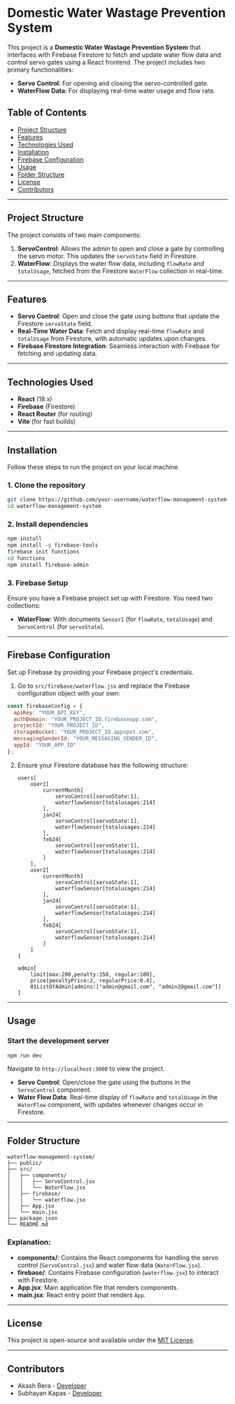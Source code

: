 # Domestic Water Wastage Prevention System

This project is a **Domestic Water Wastage Prevention System** that interfaces with Firebase Firestore to fetch and update water flow data and control servo gates using a React frontend. The project includes two primary functionalities:
- **Servo Control**: For opening and closing the servo-controlled gate.
- **WaterFlow Data**: For displaying real-time water usage and flow rate.

## Table of Contents
- [Project Structure](#project-structure)
- [Features](#features)
- [Technologies Used](#technologies-used)
- [Installation](#installation)
- [Firebase Configuration](#firebase-configuration)
- [Usage](#usage)
- [Folder Structure](#folder-structure)
- [License](#license)
- [Contributors](#contributors)

---

## Project Structure

The project consists of two main components:

1. **ServoControl**: Allows the admin to open and close a gate by controlling the servo motor. This updates the `servoState` field in Firestore.
2. **WaterFlow**: Displays the water flow data, including `flowRate` and `totalUsage`, fetched from the Firestore `WaterFlow` collection in real-time.

---

## Features

- **Servo Control**: Open and close the gate using buttons that update the Firestore `servoState` field.
- **Real-Time Water Data**: Fetch and display real-time `flowRate` and `totalUsage` from Firestore, with automatic updates upon changes.
- **Firebase Firestore Integration**: Seamless interaction with Firebase for fetching and updating data.

---

## Technologies Used

- **React** (18.x)
- **Firebase** (Firestore)
- **React Router** (for routing)
- **Vite** (for fast builds)

---

## Installation

Follow these steps to run the project on your local machine.

### 1. Clone the repository
```bash
git clone https://github.com/your-username/waterflow-management-system.git
cd waterflow-management-system
```

### 2. Install dependencies
```bash
npm install
npm install -g firebase-tools
firebase init functions
cd functions
npm install firebase-admin
```

### 3. Firebase Setup

Ensure you have a Firebase project set up with Firestore. You need two collections:
- **WaterFlow**: With documents `Sensor1` (for `flowRate`, `totalUsage`) and `ServoControl` (for `servoState`).

---

## Firebase Configuration

Set up Firebase by providing your Firebase project's credentials.

1. Go to `src/firebase/waterflow.jsx` and replace the Firebase configuration object with your own:

```javascript
const firebaseConfig = {
  apiKey: "YOUR_API_KEY",
  authDomain: "YOUR_PROJECT_ID.firebaseapp.com",
  projectId: "YOUR_PROJECT_ID",
  storageBucket: "YOUR_PROJECT_ID.appspot.com",
  messagingSenderId: "YOUR_MESSAGING_SENDER_ID",
  appId: "YOUR_APP_ID"
};
```

2. Ensure your Firestore database has the following structure:
   ```
   users[
       user1[
           currentMonth[
               servoControl[servoState:1],
               waterflowSensor[totalusages:214]
           ],
           jan24[
               servoControl[servoState:1],
               waterflowSensor[totalusages:214]
           ],
           feb24[
               servoControl[servoState:1],
               waterflowSensor[totalusages:214]
           ]
       ],
       user2[
           currentMonth[
               servoControl[servoState:1],
               waterflowSensor[totalusages:214]
           ],
           jan24[
               servoControl[servoState:1],
               waterflowSensor[totalusages:214]
           ],
           feb24[
               servoControl[servoState:1],
               waterflowSensor[totalusages:214]
           ]
       ]
   ]

   admin[
       limit[max:200,penalty:150, regular:100],
       price[penaltyPrice:2, regularPrice:0.4],
       01ListOfAdmin[admins:["admin@gmail.com", "admin2@gmail.com"]]
   ]
   ```

---

## Usage

### Start the development server

```bash
npm run dev
```

Navigate to `http://localhost:3000` to view the project.

- **Servo Control**: Open/close the gate using the buttons in the `ServoControl` component.
- **Water Flow Data**: Real-time display of `flowRate` and `totalUsage` in the `WaterFlow` component, with updates whenever changes occur in Firestore.

---

## Folder Structure

```
waterflow-management-system/
├── public/
├── src/
│   ├── components/
│   │   ├── ServoControl.jsx
│   │   └── WaterFlow.jsx
│   ├── firebase/
│   │   └── waterflow.jsx
│   ├── App.jsx
│   └── main.jsx
├── package.json
└── README.md
```

### Explanation:
- **components/**: Contains the React components for handling the servo control (`ServoControl.jsx`) and water flow data (`WaterFlow.jsx`).
- **firebase/**: Contains Firebase configuration (`waterflow.jsx`) to interact with Firestore.
- **App.jsx**: Main application file that renders components.
- **main.jsx**: React entry point that renders `App`.

---

## License

This project is open-source and available under the [MIT License](LICENSE).

---

## Contributors

- Akash Bera - [Developer](https://www.linkedin.com/in/akash-bera-5a3009250/)
- Subhayan Kapas - [Developer](https://www.linkedin.com/in/subhayan-kapas-003009250?utm_source=share&utm_campaign=share_via&utm_content=profile&utm_medium=android_app)

#